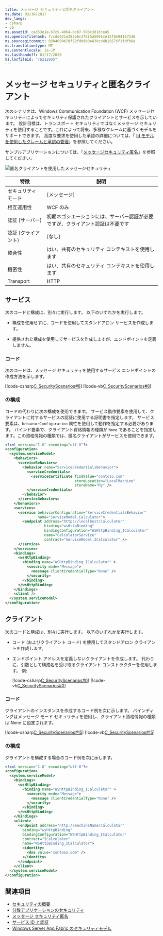 ```yaml
---
title: メッセージ セキュリティと匿名クライアント
ms.date: 03/30/2017
dev_langs:
- csharp
- vb
ms.assetid: cad53e1a-b7c9-4064-bc87-508c3d1dce49
ms.openlocfilehash: fccdd021e392e6c37615a9091ce13f0e94167246
ms.sourcegitcommit: 09b4090b78f52fd09b0e430cd4b26576f1fdf96e
ms.translationtype: MT
ms.contentlocale: ja-JP
ms.lasthandoff: 01/17/2020
ms.locfileid: "76212005"
---
```

# <a name="message-security-with-an-anonymous-client"></a>メッセージ セキュリティと匿名クライアント

次のシナリオは、Windows Communication Foundation (WCF) メッセージセキュリティによってセキュリティ保護されたクライアントとサービスを示しています。 設計目標は、トランスポート セキュリティではなくメッセージ セキュリティを使用することです。これによって将来、多様なクレームに基づくモデルをサポートできます。 高度な要求を使用した承認の詳細については、「 [Id モデルを使用したクレームと承認の管理](../../../../docs/framework/wcf/feature-details/managing-claims-and-authorization-with-the-identity-model.md)」を参照してください。

サンプルアプリケーションについては、「[メッセージセキュリティ匿名](../../../../docs/framework/wcf/samples/message-security-anonymous.md)」を参照してください。

![匿名クライアントを使用したメッセージセキュリティ](../../../../docs/framework/wcf/feature-details/media/b361a565-831c-4c10-90d7-66d8eeece0a1.gif "b361a565-831c-4c10-90d7-66d8eeece0a1")

|特徴|説明|
|--------------------|-----------------|
|セキュリティ モード|[メッセージ]|
|相互運用性|WCF のみ|
|認証 (サーバー)|初期ネゴシエーションには、サーバー認証が必要ですが、クライアント認証は不要です|
|認証 (クライアント)|[なし]|
|整合性|はい、共有のセキュリティ コンテキストを使用します|
|機密性|はい、共有のセキュリティ コンテキストを使用します|
|Transport|HTTP|

## <a name="service"></a>サービス

次のコードと構成は、別々に実行します。 以下のいずれかを実行します。

- 構成を使用せずに、コードを使用してスタンドアロン サービスを作成します。

- 提供された構成を使用してサービスを作成しますが、エンドポイントを定義しません。

### <a name="code"></a>コード

次のコードは、メッセージ セキュリティを使用するサービス エンドポイントの作成方法を示します。

[!code-csharp[C_SecurityScenarios#8](../../../../samples/snippets/csharp/VS_Snippets_CFX/c_securityscenarios/cs/source.cs#8)]
[!code-vb[C_SecurityScenarios#8](../../../../samples/snippets/visualbasic/VS_Snippets_CFX/c_securityscenarios/vb/source.vb#8)]

### <a name="configuration"></a>の構成

コードの代わりに次の構成を使用できます。 サービス動作要素を使用して、クライアントに対するサービスの認証に使用する証明書を指定します。 サービス要素は、`behaviorConfiguration` 属性を使用して動作を指定する必要があります。 バインド要素で、クライアント資格情報の種類が `None` であることを指定します。この資格情報の種類では、匿名クライアントがサービスを使用できます。

```xml
<?xml version="1.0" encoding="utf-8"?>
<configuration>
  <system.serviceModel>
    <behaviors>
      <serviceBehaviors>
        <behavior name="ServiceCredentialsBehavior">
          <serviceCredentials>
            <serviceCertificate findValue="contoso.com"
                                storeLocation="LocalMachine"
                                storeName="My" />
          </serviceCredentials>
        </behavior>
      </serviceBehaviors>
    </behaviors>
    <services>
      <service behaviorConfiguration="ServiceCredentialsBehavior"
               name="ServiceModel.Calculator">
        <endpoint address="http://localhost/Calculator"
                  binding="wsHttpBinding"
                  bindingConfiguration="WSHttpBinding_ICalculator"
                  name="CalculatorService"
                  contract="ServiceModel.ICalculator" />
      </service>
    </services>
    <bindings>
      <wsHttpBinding>
        <binding name="WSHttpBinding_ICalculator" >
          <security mode="Message">
            <message clientCredentialType="None" />
          </security>
        </binding>
      </wsHttpBinding>
    </bindings>
    <client />
  </system.serviceModel>
</configuration>
```

## <a name="client"></a>クライアント

次のコードと構成は、別々に実行します。 以下のいずれかを実行します。

- コード (およびクライアント コード) を使用してスタンドアロン クライアントを作成します。

- エンドポイント アドレスを定義しないクライアントを作成します。 代わりに、引数として構成名を受け取るクライアント コンストラクターを使用します。 例:

    [!code-csharp[C_SecurityScenarios#0](../../../../samples/snippets/csharp/VS_Snippets_CFX/c_securityscenarios/cs/source.cs#0)]
    [!code-vb[C_SecurityScenarios#0](../../../../samples/snippets/visualbasic/VS_Snippets_CFX/c_securityscenarios/vb/source.vb#0)]

### <a name="code"></a>コード

クライアントのインスタンスを作成するコード例を次に示します。 バインディングはメッセージ モード セキュリティを使用し、クライアント資格情報の種類は None に設定されます。

[!code-csharp[C_SecurityScenarios#15](../../../../samples/snippets/csharp/VS_Snippets_CFX/c_securityscenarios/cs/source.cs#15)]
[!code-vb[C_SecurityScenarios#15](../../../../samples/snippets/visualbasic/VS_Snippets_CFX/c_securityscenarios/vb/source.vb#15)]

### <a name="configuration"></a>の構成

クライアントを構成する場合のコード例を次に示します。

```xml
<?xml version="1.0" encoding="utf-8"?>
<configuration>
  <system.serviceModel>
    <bindings>
      <wsHttpBinding>
        <binding name="WSHttpBinding_ICalculator" >
          <security mode="Message">
            <message clientCredentialType="None" />
          </security>
        </binding>
      </wsHttpBinding>
    </bindings>
    <client>
      <endpoint address="http://machineName/Calculator"
        binding="wsHttpBinding"
        bindingConfiguration="WSHttpBinding_ICalculator"
        contract="ICalculator"
        name="WSHttpBinding_ICalculator">
        <identity>
          <dns value="contoso.com" />
        </identity>
      </endpoint>
    </client>
  </system.serviceModel>
</configuration>
```

## <a name="see-also"></a>関連項目

- [セキュリティの概要](../../../../docs/framework/wcf/feature-details/security-overview.md)
- [分散アプリケーションのセキュリティ](../../../../docs/framework/wcf/feature-details/distributed-application-security.md)
- [メッセージ セキュリティ匿名](../../../../docs/framework/wcf/samples/message-security-anonymous.md)
- [サービス ID と認証](../../../../docs/framework/wcf/feature-details/service-identity-and-authentication.md)
- [Windows Server App Fabric のセキュリティモデル](https://docs.microsoft.com/previous-versions/appfabric/ee677202(v=azure.10))
